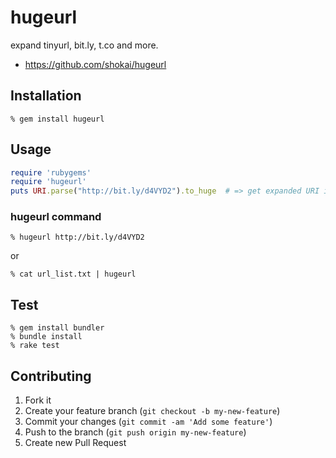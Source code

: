 hugeurl
=======
expand tinyurl, bit.ly, t.co and more.

* https://github.com/shokai/hugeurl


Installation
------------

    % gem install hugeurl


Usage
-----

```ruby
require 'rubygems'
require 'hugeurl'
puts URI.parse("http://bit.ly/d4VYD2").to_huge  # => get expanded URI instance
```

### hugeurl command

    % hugeurl http://bit.ly/d4VYD2

or

    % cat url_list.txt | hugeurl


Test
----

    % gem install bundler
    % bundle install
    % rake test


Contributing
------------

1. Fork it
2. Create your feature branch (`git checkout -b my-new-feature`)
3. Commit your changes (`git commit -am 'Add some feature'`)
4. Push to the branch (`git push origin my-new-feature`)
5. Create new Pull Request
